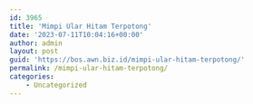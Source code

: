 ```yaml
---
id: 3965
title: 'Mimpi Ular Hitam Terpotong'
date: '2023-07-11T10:04:16+00:00'
author: admin
layout: post
guid: 'https://bos.awn.biz.id/mimpi-ular-hitam-terpotong/'
permalink: /mimpi-ular-hitam-terpotong/
categories:
    - Uncategorized
---
```


